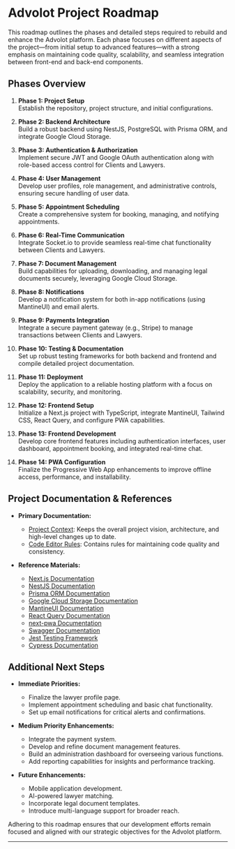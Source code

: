 # Advolot Project Roadmap

This roadmap outlines the phases and detailed steps required to rebuild and enhance the Advolot platform. Each phase focuses on different aspects of the project—from initial setup to advanced features—with a strong emphasis on maintaining code quality, scalability, and seamless integration between front-end and back-end components.

## Phases Overview

1. **Phase 1: Project Setup**  
   Establish the repository, project structure, and initial configurations.

2. **Phase 2: Backend Architecture**  
   Build a robust backend using NestJS, PostgreSQL with Prisma ORM, and integrate Google Cloud Storage.

3. **Phase 3: Authentication & Authorization**  
   Implement secure JWT and Google OAuth authentication along with role-based access control for Clients and Lawyers.

4. **Phase 4: User Management**  
   Develop user profiles, role management, and administrative controls, ensuring secure handling of user data.

5. **Phase 5: Appointment Scheduling**  
   Create a comprehensive system for booking, managing, and notifying appointments.

6. **Phase 6: Real-Time Communication**  
   Integrate Socket.io to provide seamless real-time chat functionality between Clients and Lawyers.

7. **Phase 7: Document Management**  
   Build capabilities for uploading, downloading, and managing legal documents securely, leveraging Google Cloud Storage.

8. **Phase 8: Notifications**  
   Develop a notification system for both in-app notifications (using MantineUI) and email alerts.

9. **Phase 9: Payments Integration**  
   Integrate a secure payment gateway (e.g., Stripe) to manage transactions between Clients and Lawyers.

10. **Phase 10: Testing & Documentation**  
    Set up robust testing frameworks for both backend and frontend and compile detailed project documentation.

11. **Phase 11: Deployment**  
    Deploy the application to a reliable hosting platform with a focus on scalability, security, and monitoring.

12. **Phase 12: Frontend Setup**  
    Initialize a Next.js project with TypeScript, integrate MantineUI, Tailwind CSS, React Query, and configure PWA capabilities.

13. **Phase 13: Frontend Development**  
    Develop core frontend features including authentication interfaces, user dashboard, appointment booking, and integrated real-time chat.

14. **Phase 14: PWA Configuration**  
    Finalize the Progressive Web App enhancements to improve offline access, performance, and installability.

## Project Documentation & References

- **Primary Documentation:**  
  - [Project Context](project-context.md): Keeps the overall project vision, architecture, and high-level changes up to date.
  - [Code Editor Rules](code-editor-rules.md): Contains rules for maintaining code quality and consistency.

- **Reference Materials:**
  - [Next.js Documentation](https://nextjs.org/docs)
  - [NestJS Documentation](https://docs.nestjs.com/)
  - [Prisma ORM Documentation](https://www.prisma.io/docs/)
  - [Google Cloud Storage Documentation](https://cloud.google.com/storage/docs)
  - [MantineUI Documentation](https://mantine.dev)
  - [React Query Documentation](https://tanstack.com/query/v4/docs/overview)
  - [next-pwa Documentation](https://github.com/shadowwalker/next-pwa)
  - [Swagger Documentation](https://docs.nestjs.com/openapi/introduction)
  - [Jest Testing Framework](https://jestjs.io/docs/getting-started)
  - [Cypress Documentation](https://docs.cypress.io/guides/overview/why-cypress)

## Additional Next Steps

- **Immediate Priorities:**
  - Finalize the lawyer profile page.
  - Implement appointment scheduling and basic chat functionality.
  - Set up email notifications for critical alerts and confirmations.

- **Medium Priority Enhancements:**
  - Integrate the payment system.
  - Develop and refine document management features.
  - Build an administration dashboard for overseeing various functions.
  - Add reporting capabilities for insights and performance tracking.

- **Future Enhancements:**
  - Mobile application development.
  - AI-powered lawyer matching.
  - Incorporate legal document templates.
  - Introduce multi-language support for broader reach.

Adhering to this roadmap ensures that our development efforts remain focused and aligned with our strategic objectives for the Advolot platform.

--- 